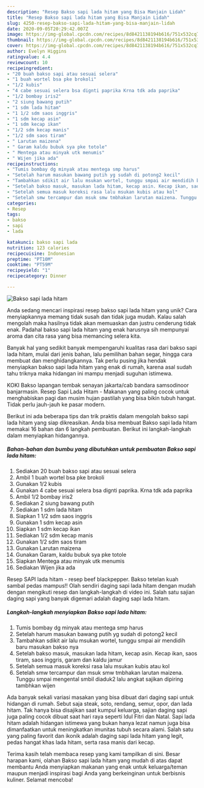 ```yaml
---
description: "Resep Bakso sapi lada hitam yang Bisa Manjain Lidah"
title: "Resep Bakso sapi lada hitam yang Bisa Manjain Lidah"
slug: 4250-resep-bakso-sapi-lada-hitam-yang-bisa-manjain-lidah
date: 2020-09-05T20:29:42.007Z
image: https://img-global.cpcdn.com/recipes/8d8421138194b616/751x532cq70/bakso-sapi-lada-hitam-foto-resep-utama.jpg
thumbnail: https://img-global.cpcdn.com/recipes/8d8421138194b616/751x532cq70/bakso-sapi-lada-hitam-foto-resep-utama.jpg
cover: https://img-global.cpcdn.com/recipes/8d8421138194b616/751x532cq70/bakso-sapi-lada-hitam-foto-resep-utama.jpg
author: Evelyn Higgins
ratingvalue: 4.4
reviewcount: 10
recipeingredient:
- "20 buah bakso sapi atau sesuai selera"
- "1 buah wortel bsa pke brokoli"
- "1/2 kubis"
- "4 cabe sesuai selera bsa dignti paprika Krna tdk ada paprika"
- "1/2 bombay iris2"
- "2 siung bawang putih"
- "1 sdm lada hitam"
- "1 1/2 sdm saos inggris"
- "1 sdm kecap asin"
- "1 sdm kecap ikan"
- "1/2 sdm kecap manis"
- "1/2 sdm saos tiram"
- " Larutan maizena"
- " Garam kaldu bubuk sya pke totole"
- " Mentega atau minyak utk menumis"
- " Wijen jika ada"
recipeinstructions:
- "Tumis bombay dg minyak atau mentega smp harus"
- "Setelah harum masukan bawang putih yg sudah di potong2 kecil"
- "Tambahkan sdikit air lalu msukan wortel, tunggu smpai air mendidih baru masukan bakso nya"
- "Setelah bakso masuk, masukan lada hitam, kecap asin. Kecap ikan, saos tiram, saos inggris, garam dan kaldu jamur"
- "Setelah semua masuk koreksi rasa lalu msukan kubis atau kol"
- "Setelah smw tercampur dan msuk smw tmbhakan larutan maizena. Tunggu smpai mengental smbil diaduk2 lalu angkat sajikan dipiring tambhkan wijen"
categories:
- Resep
tags:
- bakso
- sapi
- lada

katakunci: bakso sapi lada 
nutrition: 123 calories
recipecuisine: Indonesian
preptime: "PT10M"
cooktime: "PT59M"
recipeyield: "1"
recipecategory: Dinner

---
```



![Bakso sapi lada hitam](https://img-global.cpcdn.com/recipes/8d8421138194b616/751x532cq70/bakso-sapi-lada-hitam-foto-resep-utama.jpg)

Anda sedang mencari inspirasi resep bakso sapi lada hitam yang unik? Cara menyiapkannya memang tidak susah dan tidak juga mudah. Kalau salah mengolah maka hasilnya tidak akan memuaskan dan justru cenderung tidak enak. Padahal bakso sapi lada hitam yang enak harusnya sih mempunyai aroma dan cita rasa yang bisa memancing selera kita.

Banyak hal yang sedikit banyak mempengaruhi kualitas rasa dari bakso sapi lada hitam, mulai dari jenis bahan, lalu pemilihan bahan segar, hingga cara membuat dan menghidangkannya. Tak perlu pusing jika hendak menyiapkan bakso sapi lada hitam yang enak di rumah, karena asal sudah tahu triknya maka hidangan ini mampu menjadi suguhan istimewa.

KOKI Bakso lapangan tembak senayan jakarta/cab bandara samsodinoor banjarmasin. Resep Sapi Lada Hitam - Makanan yang paling cocok untuk menghabiskan pagi dan musim hujan pastilah yang bisa bikin tubuh hangat. Tidak perlu jauh-jauh ke pasar modern.


Berikut ini ada beberapa tips dan trik praktis dalam mengolah bakso sapi lada hitam yang siap dikreasikan. Anda bisa membuat Bakso sapi lada hitam memakai 16 bahan dan 6 langkah pembuatan. Berikut ini langkah-langkah dalam menyiapkan hidangannya.

<!--inarticleads1-->

##### Bahan-bahan dan bumbu yang dibutuhkan untuk pembuatan Bakso sapi lada hitam:

1. Sediakan 20 buah bakso sapi atau sesuai selera
1. Ambil 1 buah wortel bsa pke brokoli
1. Gunakan 1/2 kubis
1. Gunakan 4 cabe sesuai selera bsa dignti paprika. Krna tdk ada paprika
1. Ambil 1/2 bombay iris2
1. Sediakan 2 siung bawang putih
1. Sediakan 1 sdm lada hitam
1. Siapkan 1 1/2 sdm saos inggris
1. Gunakan 1 sdm kecap asin
1. Siapkan 1 sdm kecap ikan
1. Sediakan 1/2 sdm kecap manis
1. Gunakan 1/2 sdm saos tiram
1. Gunakan  Larutan maizena
1. Gunakan  Garam, kaldu bubuk sya pke totole
1. Siapkan  Mentega atau minyak utk menumis
1. Sediakan  Wijen jika ada


Resep SAPI lada hitam - resep beef blackpepper. Bakso tetelan kuah sambal pedas mampus!! Olah sendiri daging sapi lada hitam dengan mudah dengan mengikuti resep dan langkah-langkah di video ini. Salah satu sajian daging sapi yang banyak digemari adalah daging sapi lada hitam. 

<!--inarticleads2-->

##### Langkah-langkah menyiapkan Bakso sapi lada hitam:

1. Tumis bombay dg minyak atau mentega smp harus
1. Setelah harum masukan bawang putih yg sudah di potong2 kecil
1. Tambahkan sdikit air lalu msukan wortel, tunggu smpai air mendidih baru masukan bakso nya
1. Setelah bakso masuk, masukan lada hitam, kecap asin. Kecap ikan, saos tiram, saos inggris, garam dan kaldu jamur
1. Setelah semua masuk koreksi rasa lalu msukan kubis atau kol
1. Setelah smw tercampur dan msuk smw tmbhakan larutan maizena. Tunggu smpai mengental smbil diaduk2 lalu angkat sajikan dipiring tambhkan wijen


Ada banyak sekali variasi masakan yang bisa dibuat dari daging sapi untuk hidangan di rumah. Sebut saja steak, soto, rendang, semur, opor, dan lada hitam. Tak hanya bisa disajikan saat kumpul keluarga, sajian daging sapi juga paling cocok dibuat saat hari raya seperti Idul Fitri dan Natal. Sapi lada hitam adalah hidangan istimewa yang bukan hanya lezat namun juga bisa dimanfaatkan untuk meningkatkan imunitas tubuh secara alami. Salah satu yang paling favorit dan ikonik adalah daging sapi lada hitam yang legit, pedas hangat khas lada hitam, serta rasa manis dari kecap. 

Terima kasih telah membaca resep yang kami tampilkan di sini. Besar harapan kami, olahan Bakso sapi lada hitam yang mudah di atas dapat membantu Anda menyiapkan makanan yang enak untuk keluarga/teman maupun menjadi inspirasi bagi Anda yang berkeinginan untuk berbisnis kuliner. Selamat mencoba!

